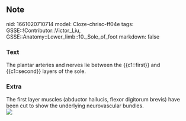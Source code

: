 ## Note
nid: 1661020710714
model: Cloze-chrisc-ff04e
tags: GSSE::!Contributor::Victor_Liu, GSSE::Anatomy::Lower_limb::10._Sole_of_foot
markdown: false

### Text
The plantar arteries and nerves lie between the {{c1::first}} and {{c1::second}} layers of the sole.

### Extra
<div>
  The first layer muscles (abductor hallucis, flexor digitorum
  brevis) have been cut to show the underlying neurovascular
  bundles.
</div><img src=
"paste-64466f2bfecc5c355d4447c693f34dbfba155931.jpg">
